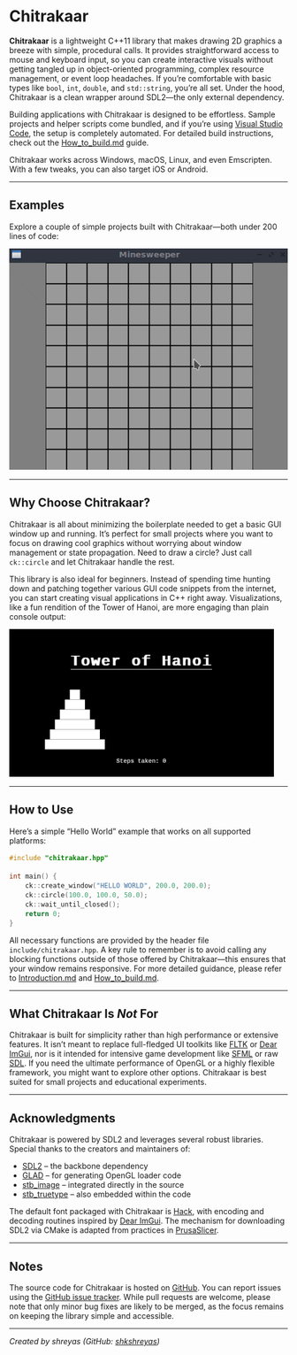 # Chitrakaar

**Chitrakaar** is a lightweight C++11 library that makes drawing 2D graphics a breeze with simple, procedural calls. It provides straightforward access to mouse and keyboard input, so you can create interactive visuals without getting tangled up in object-oriented programming, complex resource management, or event loop headaches. If you’re comfortable with basic types like `bool`, `int`, `double`, and `std::string`, you’re all set. Under the hood, Chitrakaar is a clean wrapper around SDL2—the only external dependency.

Building applications with Chitrakaar is designed to be effortless. Sample projects and helper scripts come bundled, and if you’re using [Visual Studio Code](https://code.visualstudio.com/), the setup is completely automated. For detailed build instructions, check out the [How_to_build.md](docs/How_to_build.md) guide.

Chitrakaar works across Windows, macOS, Linux, and even Emscripten. With a few tweaks, you can also target iOS or Android.

---

## Examples

Explore a couple of simple projects built with Chitrakaar—both under 200 lines of code:

![Examples](docs/images/mines_3d.gif)


---

## Why Choose Chitrakaar?

Chitrakaar is all about minimizing the boilerplate needed to get a basic GUI window up and running. It’s perfect for small projects where you want to focus on drawing cool graphics without worrying about window management or state propagation. Need to draw a circle? Just call `ck::circle` and let Chitrakaar handle the rest.

This library is also ideal for beginners. Instead of spending time hunting down and patching together various GUI code snippets from the internet, you can start creating visual applications in C++ right away. Visualizations, like a fun rendition of the Tower of Hanoi, are more engaging than plain console output:

![Tower of Hanoi](docs/images/hanoi.gif)

---

## How to Use

Here’s a simple “Hello World” example that works on all supported platforms:

```cpp
#include "chitrakaar.hpp"

int main() {
    ck::create_window("HELLO WORLD", 200.0, 200.0);
    ck::circle(100.0, 100.0, 50.0);
    ck::wait_until_closed();
    return 0;
}
```

All necessary functions are provided by the header file `include/chitrakaar.hpp`. A key rule to remember is to avoid calling any blocking functions outside of those offered by Chitrakaar—this ensures that your window remains responsive. For more detailed guidance, please refer to [Introduction.md](docs/Introduction.md) and [How_to_build.md](docs/How_to_build.md).

---

## What Chitrakaar Is _Not_ For

Chitrakaar is built for simplicity rather than high performance or extensive features. It isn’t meant to replace full-fledged UI toolkits like [FLTK](https://www.fltk.org/) or [Dear ImGui](https://github.com/ocornut/imgui), nor is it intended for intensive game development like [SFML](https://www.sfml-dev.org/) or raw [SDL](https://www.libsdl.org/). If you need the ultimate performance of OpenGL or a highly flexible framework, you might want to explore other options. Chitrakaar is best suited for small projects and educational experiments.

---

## Acknowledgments

Chitrakaar is powered by SDL2 and leverages several robust libraries. Special thanks to the creators and maintainers of:

- [SDL2](https://www.libsdl.org/) – the backbone dependency
- [GLAD](https://github.com/Dav1dde/glad) – for generating OpenGL loader code
- [stb_image](https://github.com/nothings/stb) – integrated directly in the source
- [stb_truetype](https://github.com/nothings/stb) – also embedded within the code

The default font packaged with Chitrakaar is [Hack](https://github.com/source-foundry/Hack), with encoding and decoding routines inspired by [Dear ImGui](https://github.com/ocornut/imgui). The mechanism for downloading SDL2 via CMake is adapted from practices in [PrusaSlicer](https://github.com/prusa3d/PrusaSlicer).

---

## Notes

The source code for Chitrakaar is hosted on [GitHub](https://github.com/shkshreyas/chitrakaar). You can report issues using the [GitHub issue tracker](https://github.com/shkshreyas/chitrakaar/issues). While pull requests are welcome, please note that only minor bug fixes are likely to be merged, as the focus remains on keeping the library simple and accessible.

---

_Created by shreyas (GitHub: [shkshreyas](https://github.com/shkshreyas))_
